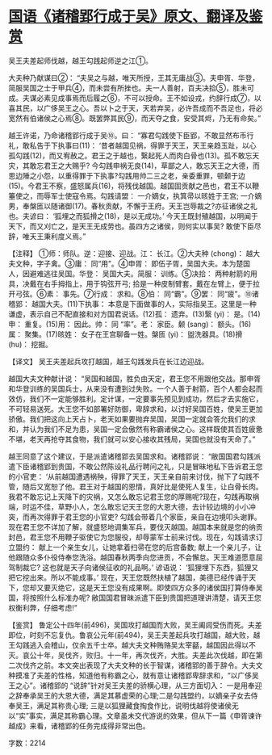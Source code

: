 # [国语《诸稽郢行成于吴》原文、翻译及鉴赏](https://www.vrrw.net/wx/14020.html)

吴王夫差起师伐越，越王勾践起师逆之江①。

大夫种乃献谋曰②： “夫吴之与越，唯天所授，王其无庸战③。夫申胥、华登，简服吴国之士于甲兵④，而未尝有所挫也。夫一人善射，百夫决拾⑤，胜未可成。夫谋必素见成事焉而后履之⑥，不可以授命。王不如设戎，约辞行成⑦，以喜其民，以广侈吴王之心。吾以卜之于天，天若弃吴，必许吾成而不吾足也，将必宽然有伯诸侯之心焉⑧。既罢弊其民⑨，而天夺之食，安受其烬，乃无有命矣。”

越王许诺，乃命诸稽郢行成于吴⑩。曰： “寡君勾践使下臣郢，不敢显然布币行礼，敢私告于下执事曰(11)： ‘昔者越国见祸，得罪于天王，天王亲趋玉趾，以心孤勾践(12)，而又宥赦之。君王之于越也，繄起死人而肉白骨也(13)。孤不敢忘天灾，其敢忘君王之大赐乎? 今勾践申祸无良(14)，草鄙之人，敢忘天王之大德，而思边陲之小怨，以重得罪于下执事?勾践用帅二三之老，亲委重罪，顿颡于边(15)。今君王不察，盛怒属兵(16)，将残伐越国。越国固贡献之邑也，君王不以鞭箠使之，而辱军士使寇令焉。勾践请盟： 一介嫡女，执箕帚以晐姓于王宫; 一介嫡男，奉槃匜以随诸御(17)。春秋贡献，不懈于王府。天王岂辱裁之?亦征诸侯之礼也。夫谚曰： ‘狐埋之而狐搰之(18)，是以无成功。’ 今天王既封殖越国，以明闻于天下，而又刈亡之，是天王无成劳也。虽四方之诸侯，则何实以事吴? 敢使下臣尽辞，唯天王秉利度义焉。”

【注释】 ①师：师队。逆：迎接、迎战。江： 长江。②大夫种 (chong)： 越大夫文种，字子禽。③庸： 同“用”。④申胥： 即伍子胥，吴国大夫。本为楚国人，因避难逃往吴国。华登： 吴国大夫。简服： 训练。⑤决拾： 两种射箭的用具，决戴在右手拇指上，用于钩弦开弓; 拾是一种皮制臂套，戴在左臂上，便于拉开弓弦。⑥素： 事先。⑦行成： 求和。⑧伯： 同“霸”。⑨罢： 同“疲”。⑩诸稽郢： 越国大夫。(11)下执事： 本意是下面做事的人，实际指吴王。这里是一种谦虚，表示自己不配直接和对方国君说话。(12)孤： 遗弃。(13)繄 (yi)： 是。(14)申： 重复。(15)用： 因此。帅： 同 “率”。老： 家臣。颡 (sang)： 额头。(16)属： 聚集。(17)晐姓： 女子在王宫聊备一姓。槃匜 (yi)： 盥洗器具。(18)搰(hu)： 挖掘。



【译文】 吴王夫差起兵攻打越国，越王勾践发兵在长江边迎战。

越国大夫文种献计说： “吴国和越国，胜负由天定，君王您不用跟他交战。那申胥和华登训练的吴国兵士，从来没有遭到过失败。一个人善于射箭，百个人都会起而效仿，我们不一定能够胜利。定计谋，一定要事先预见到成功，然后才去实施它，不可轻易送死。大王您不如部署好防御，卑辞求和，以讨好吴国百姓，使吴王更加骄傲。我们把这向上天占卜，老天如果要抛弃吴国，吴国一定就会答允我们的求和，并认为我们不足为患，吴国一定会傲然有称霸诸侯之心。这样既使其百姓疲惫不堪，老天再抢夺其食物，我们就可以安心接收其残局，吴国也就没有天命了。”

越王同意了这个建议，于是派遣诸稽郢去吴国求和。诸稽郢说： “敝国国君勾践派遣下臣诸稽郢到贵国，不敢公然陈设礼品行聘问之礼，只是冒昧地私下告诉君王您的小官吏： ‘从前越国遭遇祸殃，得罪了天王，天王亲自前来讨伐，抛下了勾践不管，随后又宽恕了他。君王对于越国的恩情，真好比是使死人复生，让白骨长肉。我君不敢忘记上天降下的灾祸，又怎么敢忘记君王您的厚赐呢?现在，勾践再取祸端，时运不佳，草野小人，怎么敢忘记天王您的大恩大德，去计较边境的小小冲突，而再次得罪于君王您的小官吏? 勾践会带着几个家臣，亲自在边境叩头谢罪。现在君王您不详加了解，就盛怒地调集军兵，要伐灭越国。越国本来就是您的纳贡封邑，君王您不用鞭子驱使它为您服役，却辱蒙军士前来讨伐。现在，勾践请求订立盟约： 献上一个亲生女儿，让她拿着扫帚在您的后宫备数; 献上一个亲儿子，让他跟随众多仆役侍奉您洗浴。越国春秋两季向您进贡，不会懈怠。天王难道愿意屈驾制裁它? 这也就是天子向诸侯征收的礼品啊。’ 谚语说： ‘狐狸埋下东西，狐狸又把它挖出来。所以不能成事。’ 现在，天王您既然扶植了越国，美德已经传诵于天下，您却又要灭绝它，这是天王您没有成果啊。即使四方众多的诸侯国打算侍奉吴国，将按照什么标准办呢? 敝国国君冒昧派遣下臣到贵国把道理讲清楚，请天王您权衡利弊，仔细考虑!”

【鉴赏】 鲁定公十四年(前496)，吴国攻打越国而大败，吴王阖闾受伤而死。夫差即位，时刻不忘复仇。鲁哀公元年(前494)，吴王夫差起兵攻打越国，越大败，越王勾践逃入会稽山，仅余五千士卒。越大夫文种贿赂吴太宰嚭，越国因此得以不灭。哀公十年，吴伐齐，败归。十一年，再次伐齐，大胜。夫差此次伐越，即在第二次伐齐之前。本文突出表现了大夫文种的长于智谋，诸稽郢的善于辞令。大夫文种摸准了夫差的性格，知道他有称霸之心，就有意让诸稽郢卑辞求和，“以广侈吴王之心”。诸稽郢的 “说辞”针对吴王夫差的骄横心理，从三方面切入： 一是用奉迎之辞奉承吴王的大恩大德，满足其慕虚荣的心理;二是勾践盟约，以嫡亲子女去侍奉吴王，满足其称贵心理; 三是以狐狸藏食掏食作比，说明伐越将使诸侯无以“实”事实，满足其称霸心理。文章虽未交代游说的效果，但从下一篇《申胥谏许越成》来看，诸稽郢的任务完成得非常出色。

字数：2214

